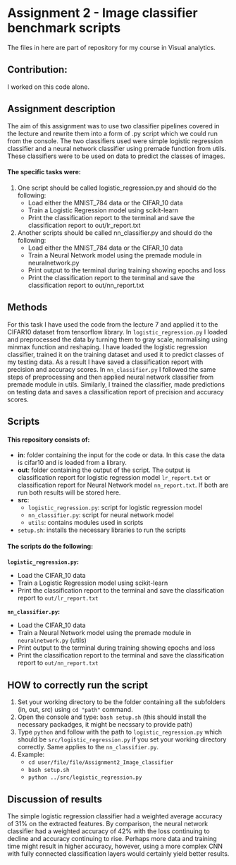 # Assignment 2 - Image classifier benchmark scripts

The files in here are part of repository for my course in Visual analytics.

## Contribution:
I worked on this code alone. 

## Assignment description
The aim of this assignment was to use two classifier pipelines covered in the lecture and rewrite them into a form of .py script which we could run from the console.
The two classifiers used were simple logistic regression classifier and a neural network classifier using premade function from utils. These classifiers were to be used on data to predict the classes of images. 

#### The specific tasks were:
1. One script should be called logistic_regression.py and should do the following:
   - Load either the MNIST_784 data or the CIFAR_10 data
   - Train a Logistic Regression model using scikit-learn
   - Print the classification report to the terminal and save the classification report to out/lr_report.txt
2. Another scripts should be called nn_classifier.py and should do the following:
   - Load either the MNIST_784 data or the CIFAR_10 data
   - Train a Neural Network model using the premade module in neuralnetwork.py
   - Print output to the terminal during training showing epochs and loss
   - Print the classification report to the terminal and save the classification report to out/nn_report.txt

## Methods
For this task I have used the code from the lecture 7 and applied it to the CIFAR10 dataset from tensorflow library. In `logistic_regression.py` I loaded and preprocessed the data by turning them to gray scale, normalising using minmax function and reshaping. I have loaded the logistic regression classifier, trained it on the training dataset and used it to predict classes of my testing data. As a result I have saved a classification report with precision and accuracy scores. 
In `nn_classifier.py` I followed the same steps of preprocessing and then applied neural network classifier from premade module in utils. Similarly, I trained the classifier, made predictions on testing data and saves a classification report of precision and accuracy scores.

## Scripts

#### This repository consists of:
- **in**: folder containing the input for the code or data. In this case the data is cifar10 and is loaded from a library.
- **out**: folder containing the output of the script. The output is classification report for logistic regression
           model `lr_report.txt` or classification report for Neural Network model `nn_report.txt`. If both are run
           both results will be stored here.
- **src**:
  - `logistic_regression.py`: script for logistic regression model
  - `nn_classifier.py`: script for neural network model
  - `utils`: contains modules used in scripts
- `setup.sh`: installs the necessary libraries to run the scripts

#### The scripts do the following:

**`logistic_regression.py`:**
- Load the CIFAR_10 data
- Train a Logistic Regression model using scikit-learn
- Print the classification report to the terminal and save the classification report to `out/lr_report.txt`

**`nn_classifier.py`:**
- Load the CIFAR_10 data
- Train a Neural Network model using the premade module in `neuralnetwork.py` (utils)
- Print output to the terminal during training showing epochs and loss
- Print the classification report to the terminal and save the classification report to `out/nn_report.txt`


## HOW to correctly run the script ##
1. Set your working directory to be the folder containing all the subfolders (in, out, src) using `cd "path"` command.
3. Open the console and type: `bash setup.sh` (this should install the necessary packadges, it might be necssary to provide path)
4. Type `python` and follow with the path to `logistic_regression.py` which should be `src/logistic_regression.py` if you set your working directory correctly. Same applies to the `nn_classifier.py`. 
4. Example: 
   - `cd user/file/file/Assignment2_Image_classifier`
   - `bash setup.sh`
   - `python ../src/logistic_regression.py`

## Discussion of results
The simple logistic regression classifier had a weighted average accuracy of 31% on the extracted features. By comparison, the neural network classifier had a weighted accuracy of 42% with the loss continuing to decline and accuracy continuing to rise. Perhaps more data and training time might result in higher accuracy, however, using a more complex CNN with fully connected classification layers would certainly yield better results.  
